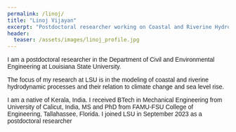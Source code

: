 ```yaml
---
permalink: /linoj/
title: "Linoj Vijayan"
excerpt: "Postdoctoral researcher working on Coastal and Riverine Hydrodynamics"
header:
  teaser: /assets/images/linoj_profile.jpg
---
```


<p style="font-family:arial">
  I am a postdoctoral researcher in the Department of Civil and Environmental Engineering at Louisiana State University.
</p>
<p style="font-family:arial">
  The focus of my research at LSU is in the modeling of coastal and riverine hydrodynamic processes and their relation to climate change and sea level rise.
</p>
<p style="font-family:arial">
  I am a native of Kerala, India. I received BTech in Mechanical Engineering from University of Calicut, India, MS and PhD from FAMU-FSU College of Engineering, Tallahassee, Florida. I joined LSU in September 2023 as a postdoctoral researcher
</p>

